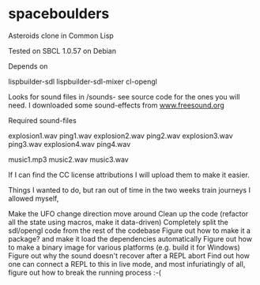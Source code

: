 spaceboulders
=============

Asteroids clone in Common Lisp

Tested on SBCL 1.0.57 on Debian


Depends on

lispbuilder-sdl
lispbuilder-sdl-mixer
cl-opengl

Looks for sound files in /sounds- see source code for the ones you will need.  I downloaded some sound-effects from www.freesound.org

Required sound-files

explosion1.wav ping1.wav
explosion2.wav ping2.wav
explosion3.wav ping3.wav
explosion4.wav ping4.wav

music1.mp3
music2.wav
music3.wav

If I can find the CC license attributions I will upload them to make it easier.



Things I wanted to do, but ran out of time in the two weeks train journeys I allowed myself,

Make the UFO change direction move around
Clean up the code (refactor all the state using macros, make it data-driven)
Completely split the sdl/opengl code from the rest of the codebase
Figure out how to make it a package? and make it load the dependencies automatically
Figure out how to make a binary image for various platforms (e.g. build it for Windows)
Figure out why the sound doesn't recover after a REPL abort
Find out how one can connect a REPL to this in live mode, and most infuriatingly of all, figure out how to break the running process :-(


